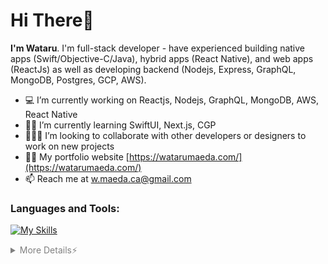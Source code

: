 <h1>Hi There👋</h1>

<b>I'm Wataru</b>. I'm full-stack developer - have experienced building native apps (Swift/Objective-C/Java), hybrid apps (React Native), and web apps (ReactJs) as well as developing backend (Nodejs, Express, GraphQL, MongoDB, Postgres, GCP, AWS). 

- 💻 I’m currently working on Reactjs, Nodejs, GraphQL, MongoDB, AWS, React Native
- 👨‍🎓 I’m currently learning SwiftUI, Next.js, CGP
- 🧑‍🤝‍🧑 I’m looking to collaborate with other developers or designers to work on new projects
- 👨‍💻 My portfolio website [https://watarumaeda.com/](https://watarumaeda.com/)
- 📫 Reach me at w.maeda.ca@gmail.com

### Languages and Tools:
[![My Skills](https://skillicons.dev/icons?i=css,docker,figma,git,html,js,mongodb,mysql,nodejs,postgres,react,swift,ts,vim,firebase,gatsby,graphql,sass,vscode)](https://skillicons.dev)

<details>
  <summary style="color:gray">More Details⚡</summary>

### Github Stats:

[![My github stats](https://github-readme-stats.vercel.app/api?username=wataru-maeda&count_private=true&show_icons=true&hide_border=true&&theme=tokyonight)](https://github.com/wataru-maeda)[![GitHub Streak](https://github-readme-streak-stats.herokuapp.com?user=wataru-maeda&theme=tokyonight&date_format=M%20j%5B%2C%20Y%5D)](https://git.io/streak-stats) 
  
[![Top Langs](https://github-readme-stats.vercel.app/api/top-langs/?username=wataru-maeda&layout=compact&hide=makefile,c++&hide_border=true&&theme=tokyonight)](https://github.com/wataru-maeda)

### Published Templates/Libraries:

- [react-native-boilerplate](https://github.com/wataru-maeda/react-native-boilerplate)
- [react-firebase-boilerplate](https://github.com/wataru-maeda/react-firebase-boilerplate)
- [swift-boilerplate](https://github.com/wataru-maeda/swift-boilerplate)
- [node-graphql-boilerplate](https://github.com/wataru-maeda/node-graphql-boilerplate)
- [pageMenuView](https://github.com/wataru-maeda/pageMenuView)
- [multiSlideMenu](https://github.com/wataru-maeda/multiSlideMenu)
- [speaker](https://github.com/wataru-maeda/speaker)
  
### Visitor Counter:

<img alt="me" width="50%" src="https://profile-counter.glitch.me/wataru-maeda/count.svg" />

</details>
